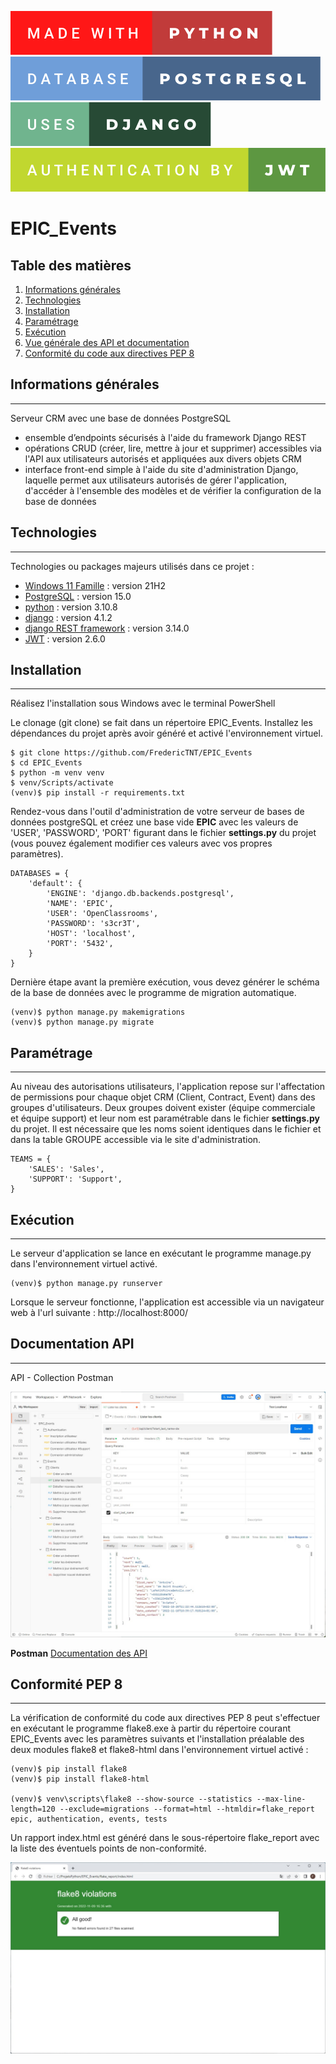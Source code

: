 [![PYTHON](static/badge/made-with-python.svg)](https://docs.python.org/fr/3.10/)
[![SQL](static/badge/database-postgresql.svg)](https://www.postgresql.org/docs/15/index.html)
[![DJANGO](static/badge/uses-django.svg)](https://docs.djangoproject.com/fr/4.1/)
[![JWT](static/badge/authentication-by-jwt.svg)](https://pyjwt.readthedocs.io/en/2.6.0/)

# EPIC_Events

## Table des matières
1. [Informations générales](#Informations-générales)
2. [Technologies](#Technologies)
3. [Installation](#Installation)
4. [Paramétrage](#Paramétrage)
5. [Exécution](#Exécution)
6. [Vue générale des API et documentation](#Documentation-API)
7. [Conformité du code aux directives PEP 8](#Conformité-PEP-8)

## Informations générales
***
Serveur CRM avec une base de données PostgreSQL
- ensemble d’endpoints sécurisés à l'aide du framework Django REST
- opérations CRUD (créer, lire, mettre à jour et supprimer) accessibles via l'API aux utilisateurs autorisés et 
appliquées aux divers objets CRM
- interface front-end simple à l'aide du site d'administration Django, laquelle permet aux utilisateurs autorisés
de gérer l'application, d'accéder à l'ensemble des modèles et de vérifier la configuration de la base de données

## Technologies
***
Technologies ou packages majeurs utilisés dans ce projet :
* [Windows 11 Famille](https://learn.microsoft.com/fr-fr/windows/whats-new/windows-11-overview) : version 21H2 
* [PostgreSQL](https://www.postgresql.org/docs/15/index.html) : version 15.0
* [python](https://docs.python.org/fr/3.10/) : version 3.10.8
* [django](https://docs.djangoproject.com/fr/4.1/) : version 4.1.2
* [django REST framework](https://www.django-rest-framework.org/) : version 3.14.0
* [JWT](https://pyjwt.readthedocs.io/en/2.6.0/) : version 2.6.0

## Installation
***
Réalisez l'installation sous Windows avec le terminal PowerShell 

Le clonage (git clone) se fait dans un répertoire EPIC_Events. Installez les dépendances du projet après 
avoir généré et activé l'environnement virtuel.
```
$ git clone https://github.com/FredericTNT/EPIC_Events
$ cd EPIC_Events
$ python -m venv venv
$ venv/Scripts/activate
(venv)$ pip install -r requirements.txt
```
Rendez-vous dans l'outil d'administration de votre serveur de bases de données postgreSQL et créez une base vide
**EPIC** avec les valeurs de 'USER', 'PASSWORD', 'PORT' figurant dans le fichier **settings.py** du projet
(vous pouvez également modifier ces valeurs avec vos propres paramètres).
```
DATABASES = {
    'default': {
        'ENGINE': 'django.db.backends.postgresql',
        'NAME': 'EPIC',
        'USER': 'OpenClassrooms',
        'PASSWORD': 's3cr3T',
        'HOST': 'localhost',
        'PORT': '5432',
    }
}
```
Dernière étape avant la première exécution, vous devez générer le schéma de la base de données avec le programme
de migration automatique.
```
(venv)$ python manage.py makemigrations
(venv)$ python manage.py migrate
```

## Paramétrage
***
Au niveau des autorisations utilisateurs, l'application repose sur l'affectation de permissions pour chaque objet CRM
(Client, Contract, Event) dans des groupes d'utilisateurs. Deux groupes doivent exister (équipe commerciale et équipe
support) et leur nom est paramétrable dans le fichier **settings.py** du projet. Il est nécessaire que les noms soient
identiques dans le fichier et dans la table GROUPE accessible via le site d'administration.

```
TEAMS = {
    'SALES': 'Sales',
    'SUPPORT': 'Support',
}
```

## Exécution
***
Le serveur d'application se lance en exécutant le programme manage.py dans l'environnement virtuel activé.

```
(venv)$ python manage.py runserver
```

Lorsque le serveur fonctionne, l'application est accessible via un navigateur web à l'url suivante :
http://localhost:8000/

## Documentation API
***
API - Collection Postman

<img src="static/screenshot/Postman.jpg" alt="collection" />

**Postman** [Documentation des API](https://documenter.getpostman.com/view/19243581/2s8YeixwEX)

## Conformité PEP 8
***
La vérification de conformité du code aux directives PEP 8 peut s'effectuer en exécutant le programme flake8.exe 
à partir du répertoire courant EPIC_Events avec les paramètres suivants et l'installation préalable des deux modules 
flake8 et flake8-html dans l'environnement virtuel activé :
```
(venv)$ pip install flake8
(venv)$ pip install flake8-html

(venv)$ venv\scripts\flake8 --show-source --statistics --max-line-length=120 --exclude=migrations --format=html --htmldir=flake_report epic, authentication, events, tests

```
Un rapport index.html est généré dans le sous-répertoire flake_report avec la liste des éventuels points de
non-conformité.

<img src="static/screenshot/PEP8.jpg" alt="PEP8" />

<!---
## FAQs
-->

